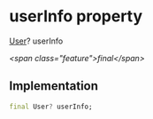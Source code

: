 


# userInfo property







[User](../../models_user_user_info/User-class.md)? userInfo
  
_\<span class="feature"\>final\</span\>_






## Implementation

```dart
final User? userInfo;
```







